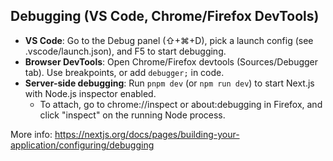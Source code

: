 ## Debugging (VS Code, Chrome/Firefox DevTools)

- **VS Code**: Go to the Debug panel (⇧+⌘+D), pick a launch config (see .vscode/launch.json), and F5 to start debugging.  
- **Browser DevTools**: Open Chrome/Firefox devtools (Sources/Debugger tab). Use breakpoints, or add `debugger;` in code.
- **Server-side debugging**: Run `pnpm dev` (or `npm run dev`) to start Next.js with Node.js inspector enabled.  
  - To attach, go to chrome://inspect or about:debugging in Firefox, and click "inspect" on the running Node process.

More info: https://nextjs.org/docs/pages/building-your-application/configuring/debugging

